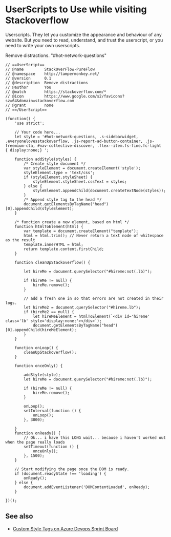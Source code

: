 # UserScripts to Use while visiting Stackoverflow

Userscripts. They let you customize the appearance and behaviour of any website. But you need to read, understand, and trust the userscript, or you need to write your own userscripts.

Remove distractions. "#hot-network-questions"


	// ==UserScript==
	// @name         StackOverFlow-PureFlow
	// @namespace    http://tampermonkey.net/
	// @version      0.1
	// @description  Remove distractions
	// @author       You
	// @match        https://stackoverflow.com/*
	// @icon         https://www.google.com/s2/favicons?sz=64&domain=stackoverflow.com
	// @grant        none
	// ==/UserScript==

	(function() {
		'use strict';

		// Your code here...
		let style = '#hot-network-questions, .s-sidebarwidget, .everyonelovesstackoverflow, .js-report-ad-button-container, .js-freemium-cta, #nav-collective-discover, .flex--item.fs-fine.fc-light   { display:none;} ';

		function addStyle(styles) {
			/* Create style document */
			var styleElement = document.createElement('style');
			styleElement.type = 'text/css';
			if (styleElement.styleSheet) {
				styleElement.styleSheet.cssText = styles;
			} else {
				styleElement.appendChild(document.createTextNode(styles));
			}
			/* Append style tag to the head */
			document.getElementsByTagName("head")[0].appendChild(styleElement);
		}

		/* function create a new element, based on html */
		function htmlToElement(html) {
			var template = document.createElement("template");
			html = html.trim(); // Never return a text node of whitespace as the result
			template.innerHTML = html;
			return template.content.firstChild;
		}

		function cleanUpStackoverflow() {

			let hireMe = document.querySelector("#hireme:not(.lb)");

			if (hireMe != null) {
				hireMe.remove();
			}

			// add a fresh one in so that errors are not created in their logs.
			let hireMe2 = document.querySelector("#hireme.lb");
			if (hireMe2 == null) {
				let hireMeElement = htmlToElement(`<div id='hireme' class='lb' style='display:none;'></div>`);
				document.getElementsByTagName("head")[0].appendChild(hireMeElement);
			}
		}

		function onLoop() {
			cleanUpStackoverflow();
		}

		function onceOnly() {

			addStyle(style);
			let hireMe = document.querySelector("#hireme:not(.lb)");

			if (hireMe != null) {
				hireMe.remove();
			}

			onLoop();
			setInterval(function () {
				onLoop();
			}, 3000);

		}
		function onReady() {
			// Ok... i have this LONG wait... because i haven't worked out when the page really loads
			setTimeout(function () {
				onceOnly();
			}, 1500);
		}

		// Start modifying the page once the DOM is ready.
		if (document.readyState !== 'loading') {
			onReady();
		} else {
			document.addEventListener('DOMContentLoaded', onReady);
		}

	})();

## See also

- [Custom Style Tags on Azure Devops Sprint Board](../azure_devops/custom_style_tags.md)
